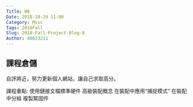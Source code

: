 ```yaml
---
Title: W8
Date: 2018-10-29 11:00
Category: Misc
Tags: 2018Fall
Slug: 2018-Fall-Project-Blog-8
Author: 40623211
---
```




<!-- PELICAN_END_SUMMARY -->

課程倉儲
----

自評將近，努力更新個人網站，讓自己求取高分。

課程重點:
使用鏈接文檔標準硬件
高級裝配概念
在裝配中應用“捕捉模式”
在裝配中分組
複製緊固件

